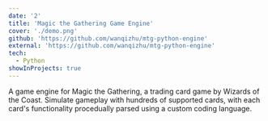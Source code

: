 ```yaml
---
date: '2'
title: 'Magic the Gathering Game Engine'
cover: './demo.png'
github: 'https://github.com/wanqizhu/mtg-python-engine'
external: 'https://github.com/wanqizhu/mtg-python-engine'
tech:
  - Python
showInProjects: true
---
```


A game engine for Magic the Gathering, a trading card game by Wizards of the Coast. Simulate gameplay with hundreds of supported cards, with each card's functionality procedually parsed using a custom coding language.
